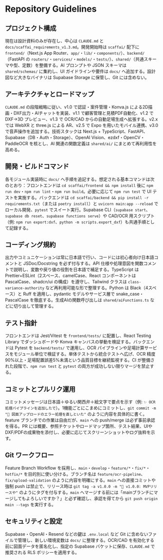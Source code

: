 # Repository Guidelines

## プロジェクト構成
現在は設計資料のみが存在し、中心は `CLAUDE.md` と `docs/scaffai_requirements_v1.3.md`。開発開始時は `scaffai/` 配下に `frontend/`（Next.js App Router、`app/`・`lib/`・`components/`）、`backend/`（FastAPI の `routers/`・`services/`・`models/`・`tests/`）、`shared/`（共通スキーマや型、定数）を整備する。AI プロンプトや JSON スキーマは `shared/schemas/` に集約し、UI ガイドラインや要件は `docs/` へ追加する。設計図など大きなバイナリは Supabase Storage に保管し、Git には含めない。

## アーキテクチャとロードマップ
`CLAUDE.md` の段階戦略に従い、v1.0 で認証・案件管理・Konva.js による2D描画・DXF出力・AIチャットを実装、v1.1 で顧客管理と見積PDF自動化、v1.2 で DXF→3D プレビュー、v1.3 で OCR/CAD からの自動足場生成へ拡張する。v2.x では WebXR と three.js による AR、v2.5 で Expo を用いたモバイル連携、v3.0 で音声操作を追加する。技術スタックは Next.js + TypeScript、FastAPI、Supabase（DB・Auth・Storage）、OpenAI Vision、ezdxf・OpenCV・PaddleOCR を核とし、AI 関連の関数定義は `shared/ai/` にまとめて再利用性を高める。

## 開発・ビルドコマンド
各モジュール実装時に `docs/` へ手順を追記する。想定される基本コマンドは次のとおり：フロントエンドは `cd scaffai/frontend && npm install` 後に `npm run dev`・`npm run lint`・`npm run build`。必要に応じて `npm run test` で UI テストを実施する。バックエンドは `cd scaffai/backend && pip install -r requirements.txt`（または `poetry install`）と `uvicorn main:app --reload` でローカル開発、`pytest` でスイート実行。Supabase CLI（`supabase start`、`supabase db reset`、`supabase functions serve`）や CAD/OCR 用スクリプト（例: `npm run export:dxf`、`python -m scripts.export_dxf`）も共通手順として記録する。

## コーディング規約
出力やコミュニケーションは常に日本語で行い、コードには初心者向け日本語コメントと JSDoc/Docstring を必ず付与する。API 仕様や処理意図を関数コメントで説明し、変数や戻り値の役割を日本語で補足する。TypeScript は Prettier+ESLint（2スペース、camelCase、React コンポーネントは PascalCase、shadcn/ui の構成）を遵守し、Tailwind クラスは `class-variance-authority` など再利用可能な形で整理する。Python は Black（4スペース）と Ruff を適用し、pydantic モデルやサービス層で snake_case・PascalCase を徹底する。生成AIの関数呼び出しは `shared/aiFunctions.ts` などに切り出して管理する。

## テスト指針
フロントエンドは Jest/Vitest を `frontend/tests/` に配置し、React Testing Library でダッシュボードや Konva キャンバスの挙動を検証する。バックエンドは Pytest を `backend/tests/` で運用し、OCR パイプラインや足場計算サービスをモジュール単位で検証する。単体テストから統合テストへ広げ、OCR 精度90%以上・足場配置誤差5%未満という品質目標を継続監視する。CI が整備された段階で、`npm run test` と `pytest` の両方が成功しない限りマージを禁止する。

## コミットとプルリク運用
コミットメッセージは日本語＋ゆるい関西弁＋絵文字で要点を示す（例: `✨ OCR処理パイプラインを追加したで`）。1機能ごとにこまめにコミットし、`git commit -m "🐛 図面アップロードのエラー処理を直しといた"` のように内容を具体的に書く。feature ブランチでの作業は自由だが、`main` への push/merge は必ず事前承認を得る。PR には概要、参照チケットやロードマップ箇所、テスト結果、UIやDXF/PDFの成果物を添付し、必要に応じてスクリーンショットやログ抜粋を示す。

## Git ワークフロー
Feature Branch Workflow を採用し、`main`・`develop`・`feature/*`・`fix/*`・`hotfix/*` を目的別に使い分ける。ブランチ名は `feature/ocr-pipeline`、`fix/upload-validation` のように内容を明確にする。`main` への直接コミットや強制 push は禁止で、リリース時は `git tag -a v1.0.0 -m "🚀 v1.0.0: MVPリリースや"` のようにタグを付与する。`main` へマージする前には「mainブランチにマージしてもよろしいですか？」と必ず確認し、承認を得てから `git push origin main --tags` を実行する。

## セキュリティと設定
Supabase・OpenAI・Resend などの鍵は `.env.local` など Git に含めないファイルで管理し、新しい環境変数は `docs/` に整理する。OCR/CAD を有効化する前に図面データを匿名化し、指定の Supabase バケットに保存、`CLAUDE.md` で推奨される RLS ポリシーを適用する。

